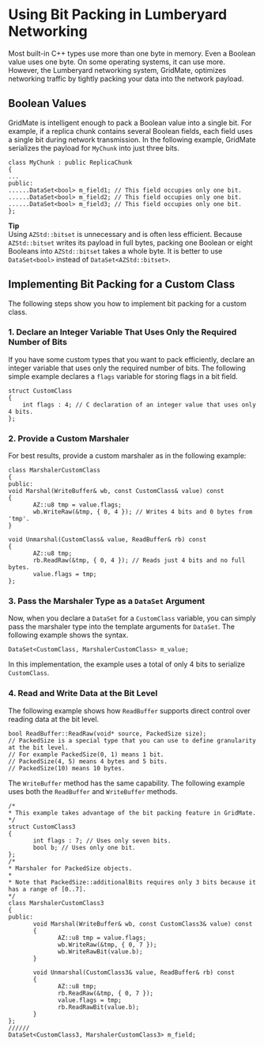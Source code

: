 # Using Bit Packing in Lumberyard Networking<a name="network-bitpacking"></a>

Most built\-in C\+\+ types use more than one byte in memory\. Even a Boolean value uses one byte\. On some operating systems, it can use more\. However, the Lumberyard networking system, GridMate, optimizes networking traffic by tightly packing your data into the network payload\.

## Boolean Values<a name="network-bitpacking-boolean-values"></a>

GridMate is intelligent enough to pack a Boolean value into a single bit\. For example, if a replica chunk contains several Boolean fields, each field uses a single bit during network transmission\. In the following example, GridMate serializes the payload for `MyChunk` into just three bits\.

```
class MyChunk : public ReplicaChunk
{
...
public:
......DataSet<bool> m_field1; // This field occupies only one bit.
......DataSet<bool> m_field2; // This field occupies only one bit.
......DataSet<bool> m_field3; // This field occupies only one bit.
};
```

**Tip**  
Using `AZStd::bitset` is unnecessary and is often less efficient\. Because `AZStd::bitset` writes its payload in full bytes, packing one Boolean or eight Booleans into `AZStd::bitset` takes a whole byte\. It is better to use `DataSet<bool>` instead of `DataSet<AZStd::bitset>`\.

## Implementing Bit Packing for a Custom Class<a name="network-bitpacking-custom-class"></a>

The following steps show you how to implement bit packing for a custom class\.

### 1\. Declare an Integer Variable That Uses Only the Required Number of Bits<a name="network-bitpacking-custom-class-declare-an-integer-variable-bits"></a>

If you have some custom types that you want to pack efficiently, declare an integer variable that uses only the required number of bits\. The following simple example declares a `flags` variable for storing flags in a bit field\.

```
struct CustomClass
{
	int flags : 4; // C declaration of an integer value that uses only 4 bits.
};
```

### 2\. Provide a Custom Marshaler<a name="network-bitpacking-custom-class-provide-a-custom-marshaler"></a>

For best results, provide a custom marshaler as in the following example:

```
class MarshalerCustomClass
{
public:
void Marshal(WriteBuffer& wb, const CustomClass& value) const
{
       AZ::u8 tmp = value.flags;
       wb.WriteRaw(&tmp, { 0, 4 }); // Writes 4 bits and 0 bytes from 'tmp'.
}

void Unmarshal(CustomClass& value, ReadBuffer& rb) const
{
       AZ::u8 tmp;
       rb.ReadRaw(&tmp, { 0, 4 }); // Reads just 4 bits and no full bytes.
       value.flags = tmp;
};
```

### 3\. Pass the Marshaler Type as a `DataSet` Argument<a name="network-bitpacking-custom-class-pass-the-marshaler-type"></a>

Now, when you declare a `DataSet` for a `CustomClass` variable, you can simply pass the marshaler type into the template arguments for `DataSet`\. The following example shows the syntax\.

```
DataSet<CustomClass, MarshalerCustomClass> m_value;
```

In this implementation, the example uses a total of only 4 bits to serialize `CustomClass`\.

### 4\. Read and Write Data at the Bit Level<a name="network-bitpacking-custom-class-read-write-at-bit-level"></a>

The following example shows how `ReadBuffer` supports direct control over reading data at the bit level\.

```
bool ReadBuffer::ReadRaw(void* source, PackedSize size);
// PackedSize is a special type that you can use to define granularity at the bit level.
// For example PackedSize(0, 1) means 1 bit.
// PackedSize(4, 5) means 4 bytes and 5 bits.
// PackedSize(10) means 10 bytes.
```

The `WriteBuffer` method has the same capability\. The following example uses both the `ReadBuffer` and `WriteBuffer` methods\.

```
/*
* This example takes advantage of the bit packing feature in GridMate.
*/
struct CustomClass3
{
       int flags : 7; // Uses only seven bits.
       bool b; // Uses only one bit.
};
/*
* Marshaler for PackedSize objects.
*
* Note that PackedSize::additionalBits requires only 3 bits because it has a range of [0..7].
*/
class MarshalerCustomClass3
{
public:
       void Marshal(WriteBuffer& wb, const CustomClass3& value) const
       {
              AZ::u8 tmp = value.flags;
              wb.WriteRaw(&tmp, { 0, 7 });
              wb.WriteRawBit(value.b);
       }

       void Unmarshal(CustomClass3& value, ReadBuffer& rb) const
       {
              AZ::u8 tmp;
              rb.ReadRaw(&tmp, { 0, 7 });
              value.flags = tmp;
              rb.ReadRawBit(value.b);
       }
};
//////
DataSet<CustomClass3, MarshalerCustomClass3> m_field;
```
